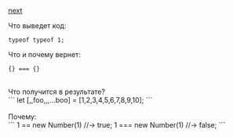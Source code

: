 <a href="02.md">next</a>

<div>
Что выведет код:

```
typeof typeof 1;
```
</div>

<div>
Что и почему вернет:

```
{} === {}
```
</div>

<br/>

<div>
Что получится в результате?

<br/>
```
let [,,foo,,,...boo] = [1,2,3,4,5,6,7,8,9,10];
```
</div>

<br/>

<div>
Почему:

<br/>
```
1 == new Number(1) //-> true;
1 === new Number(1) //-> false;
```
</div>